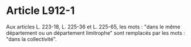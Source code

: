 # Article L912-1

Aux articles L. 223-18, L. 225-36 et L. 225-65, les mots : "dans le même département ou un département limitrophe" sont remplacés par les mots : "dans la collectivité".
